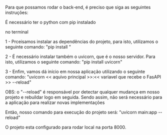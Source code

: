 Para que possamos rodar o back-end, é preciso que siga as seguintes instruções:

É necessário ter o python com pip instalado

no terminal

1 - Prceisamos instalar as dependências do projeto, para isto, utilizamos o seguinte comando: "pip install <nome>"
  
2 - É necessário instalar também o uvicorn, que é o nosso servidor. Para isto, utilizamos o seguinte comando: "pip install uvicorn"
  
3 - Enfim, vamos dá início em nossa aplicação utilizando o seguinte comando: "uvicorn << aquivo principal >>:<< variavel que recebe o FasAPI >> --reload" 

OBS: o "--reload" é responsável por detectar qualquer mudança em nosso projeto e rebuildar logo em seguida. Sendo assim, não será necessário para 
a aplicação para realizar novas implementações
  
Então, nosso comando para execução do projeto será: "uvicorn main:app --reload"
  
 O projeto esta configurado para rodar local na porta 8000.
